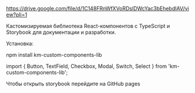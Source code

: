https://drive.google.com/file/d/1C148FRnWfXVoRDslDWcYac3bEhebdIAV/view?pli=1

Кастомизируемая библиотека React-компонентов с TypeScript и Storybook для документации и разработки.

Установка:

npm install km-custom-components-lib

import { Button, TextField, Checkbox, Modal, Switch, Select } from 'km-custom-components-lib';

Чтобы открыть storybook перейдите на GitHub pages
